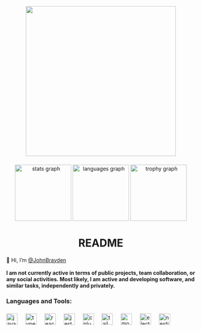 <div align="center">
  <img height="400" src="https://factmag-images.s3.amazonaws.com/wp-content/uploads/2013/07/Totoro.jpg"  />
</div>

###

<div align="center">
  <img src="https://github-readme-stats.vercel.app/api?username=Johnbrayden&hide_title=false&hide_rank=false&show_icons=true&include_all_commits=true&count_private=true&disable_animations=false&theme=radical&locale=en&hide_border=false&order=1" height="150" alt="stats graph"  />
  <img src="https://github-readme-stats.vercel.app/api/top-langs?username=Johnbrayden&locale=en&hide_title=false&layout=compact&card_width=320&langs_count=6&theme=radical&hide_border=true&order=2" height="150" alt="languages graph"  />
  <img src="https://github-profile-trophy.vercel.app?username=Johnbrayden&theme=radical&column=-1&row=1&margin-w=8&margin-h=8&no-bg=false&no-frame=true&order=4" height="150" alt="trophy graph"  />
</div>

###

<h1 align="center">README</h1>

####

👋 Hi, I’m [@JohnBrayden](https://github.com/JohnBrayden)<br><br>**I am not currently active in terms of public projects, team collaboration, or any social activities. Most likely, I am active and developing software, and similar tasks, independently and privately.**

####

<h3 align="left">Languages and Tools:</h3>

###

<div align="left">
  <img src="https://cdn.jsdelivr.net/gh/devicons/devicon/icons/javascript/javascript-original.svg" height="30" alt="javascript logo"  />
  <img width="13" />
  <img src="https://cdn.jsdelivr.net/gh/devicons/devicon/icons/typescript/typescript-original.svg" height="30" alt="typescript logo"  />
  <img width="13" />
  <img src="https://skillicons.dev/icons?i=react" height="30" alt="react logo"  />
  <img width="13" />
  <img src="https://skillicons.dev/icons?i=jest" height="30" alt="jest logo"  />
  <img width="13" />
  <img src="https://skillicons.dev/icons?i=cpp" height="30" alt="cplusplus logo"  />
  <img width="13" />
  <img src="https://skillicons.dev/icons?i=tailwind" height="30" alt="tailwindcss logo"  />
  <img width="13" />
  <img src="https://skillicons.dev/icons?i=mongodb" height="30" alt="mongodb logo"  />
  <img width="13" />
  <img src="https://skillicons.dev/icons?i=electron" height="30" alt="electron logo"  />
  <img width="13" />
  <img src="https://skillicons.dev/icons?i=nextjs" height="30" alt="nextjs logo"  />
</div>

###
